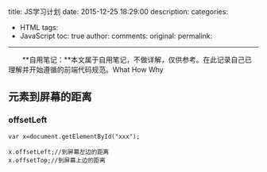 title: JS学习计划
date: 2015-12-25 18:29:00
description: 
categories:
- HTML
tags:
- JavaScript
toc: true
author:
comments:
original:
permalink: 
---

　　**自用笔记：**本文属于自用笔记，不做详解，仅供参考。在此记录自己已理解并开始遵循的前端代码规范。What How Why
<!-- more -->
[]()

## 元素到屏幕的距离

### offsetLeft

```
var x=document.getElementById("xxx");

x.offsetLeft;//到屏幕左边的距离
x.offsetTop;//到屏幕上边的距离
```